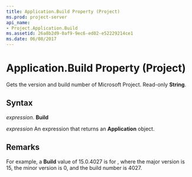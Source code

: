 ```yaml
---
title: Application.Build Property (Project)
ms.prod: project-server
api_name:
- Project.Application.Build
ms.assetid: 26a8b2d9-0af9-9ec6-ed02-e52229214ce1
ms.date: 06/08/2017
---
```



# Application.Build Property (Project)

Gets the version and build number of Microsoft Project. Read-only **String**.


## Syntax

 _expression_. **Build**

 _expression_ An expression that returns an **Application** object.


## Remarks

For example, a **Build** value of 15.0.4027 is for , where the major version is 15, the minor version is 0, and the build number is 4027.


